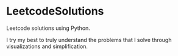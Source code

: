 # LeetcodeSolutions

Leetcode solutions using Python.

I try my best to truly understand the problems that I solve through visualizations and simplification.

